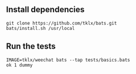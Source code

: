 ## Install dependencies

```console
git clone https://github.com/tklx/bats.git
bats/install.sh /usr/local
```

## Run the tests

```console
IMAGE=tklx/weechat bats --tap tests/basics.bats
ok 1 dummy
```


